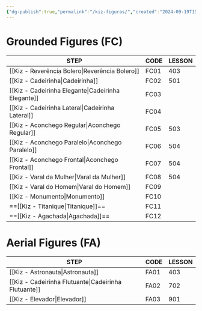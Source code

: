 ```yaml
---
{"dg-publish":true,"permalink":"/kiz-figuras/","created":"2024-09-19T15:17:43.260-04:00","updated":"2025-01-29T15:18:58.366-05:00"}
---
```



# Grounded Figures (FC)

| STEP                                               | CODE | LESSON |
| -------------------------------------------------- | ---- | ------ |
| [[Kiz - Reverência Bolero\|Reverência Bolero]]     | FC01 | 403    |
| [[Kiz - Cadeirinha\|Cadeirinha]]                   | FC02 | 501    |
| [[Kiz - Cadeirinha Elegante\|Cadeirinha Elegante]] | FC03 |        |
| [[Kiz - Cadeirinha Lateral\|Cadeirinha Lateral]]   | FC04 |        |
| [[Kiz - Aconchego Regular\|Aconchego Regular]]     | FC05 | 503    |
| [[Kiz - Aconchego Paralelo\|Aconchego Paralelo]]   | FC06 | 504    |
| [[Kiz - Aconchego Frontal\|Aconchego Frontal]]     | FC07 | 504    |
| [[Kiz - Varal da Mulher\|Varal da Mulher]]         | FC08 | 504    |
| [[Kiz - Varal do Homem\|Varal do Homem]]           | FC09 |        |
| [[Kiz - Monumento\|Monumento]]                     | FC10 |        |
| ==[[Kiz - Titanique\|Titanique]]==                 | FC11 |        |
| ==[[Kiz - Agachada\|Agachada]]==                   | FC12 |        |

# Aerial Figures (FA)

| STEP                                                 | CODE | LESSON |
| ---------------------------------------------------- | ---- | ------ |
| [[Kiz - Astronauta\|Astronauta]]                     | FA01 | 403    |
| [[Kiz - Cadeirinha Flutuante\|Cadeirinha Flutuante]] | FA02 | 702    |
| [[Kiz - Elevador\|Elevador]]                         | FA03 | 901    |
